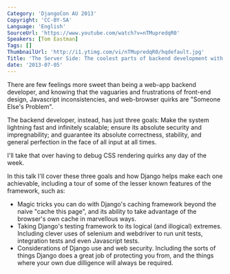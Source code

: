 ```yaml
---
Category: 'DjangoCon AU 2013'
Copyright: 'CC-BY-SA'
Language: 'English'
SourceUrl: 'https://www.youtube.com/watch?v=nTMupredqR0'
Speakers: [Tom Eastman]
Tags: []
ThumbnailUrl: 'http://i1.ytimg.com/vi/nTMupredqR0/hqdefault.jpg'
Title: 'The Server Side: The coolest parts of backend development with Django'
date: '2013-07-05'
---
```

There are few feelings more sweet than being a web-app backend developer, and knowing that the vaguaries and frustrations of front-end design, Javascript inconsistencies, and web-browser quirks are "Someone Else's Problem". 

The backend developer, instead, has just three goals: Make the system lightning fast and infinitely scalable; ensure its absolute security and impregnability; and guarantee its absolute correctness, stability, and general perfection in the face of all input at all times.

I'll take that over having to debug CSS rendering quirks any day of the week.

In this talk I'll cover these three goals and how Django helps make each one achievable, including a tour of some of the lesser known features of the framework, such as:

 - Magic tricks you can do with Django's caching framework beyond the naive "cache this page", and its ability to take advantage of the browser's own cache in marvellous ways.
 - Taking Django's testing framework to its logical (and illogical) extremes. Including clever uses of selenium and webdriver to run unit tests, integration tests and even Javascript tests.
 - Considerations of Django use and web security. Including the sorts of things Django does a great job of protecting you from, and the things where your own due dilligence will always be required.